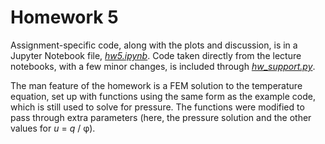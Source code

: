 # Homework 5

Assignment-specific code, along with the plots and discussion, is in a Jupyter
Notebook file, [_hw5.ipynb_](hw5.ipynb). Code taken directly from the lecture
notebooks, with a few minor changes, is included through
[_hw\_support.py_](hw_support.py).

The man feature of the homework is a FEM solution to the temperature equation,
set up with functions using the same form as the example code, which is still
used to solve for pressure. The functions were modified to pass through extra
parameters (here, the pressure solution and the other values for _u_ = _q_ /
&phi;).
